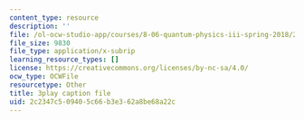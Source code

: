 ```yaml
---
content_type: resource
description: ''
file: /ol-ocw-studio-app/courses/8-06-quantum-physics-iii-spring-2018/2c2347c509405c66b3e362a8be68a22c_nd_sryUc1tc.vtt
file_size: 9830
file_type: application/x-subrip
learning_resource_types: []
license: https://creativecommons.org/licenses/by-nc-sa/4.0/
ocw_type: OCWFile
resourcetype: Other
title: 3play caption file
uid: 2c2347c5-0940-5c66-b3e3-62a8be68a22c
---
```

